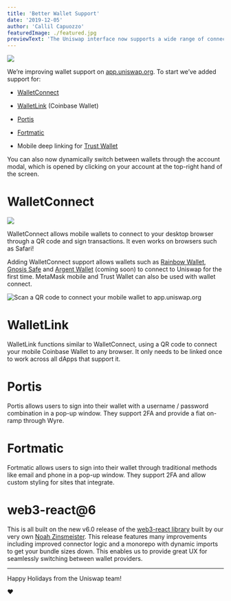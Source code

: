 ```yaml
---
title: 'Better Wallet Support'
date: '2019-12-05'
author: 'Callil Capuozzo'
featuredImage: ./featured.jpg
previewText: 'The Uniswap interface now supports a wide range of connection types including Wallet Connect!'
---
```


![](https://cdn-images-1.medium.com/max/5400/1*7wgRREUzm8paSw9ZrR4uYw.png)

We’re improving wallet support on [app.uniswap.org](https://app.uniswap.org/swap). To start we’ve added support for:

- [WalletConnect](https://walletconnect.org/)

- [WalletLink](https://www.walletlink.org/#/) (Coinbase Wallet)

- [Portis](https://www.portis.io/)

- [Fortmatic](https://fortmatic.com/)

- Mobile deep linking for [Trust Wallet](https://trustwallet.com/)

You can also now dynamically switch between wallets through the account modal, which is opened by clicking on your account at the top-right hand of the screen.

# WalletConnect

![](https://cdn-images-1.medium.com/max/2342/1*7Jkmgn-WeF8qdzJDd4sGsg.png)

WalletConnect allows mobile wallets to connect to your desktop browser through a QR code and sign transactions. It even works on browsers such as Safari!

Adding WalletConnect support allows wallets such as [Rainbow Wallet](https://rainbow.me/), [Gnosis Safe](https://safe.gnosis.io/) and [Argent Wallet](https://www.argent.xyz/) (coming soon) to connect to Uniswap for the first time. MetaMask mobile and Trust Wallet can also be used with wallet connect.

![Scan a QR code to connect your mobile wallet to app.uniswap.org](https://cdn-images-1.medium.com/max/1920/1*8A9MDGkWmQnPi8g0LtVndA.gif)

# WalletLink

WalletLink functions similar to WalletConnect, using a QR code to connect your mobile Coinbase Wallet to any browser. It only needs to be linked once to work across all dApps that support it.

# Portis

Portis allows users to sign into their wallet with a username / password combination in a pop-up window. They support 2FA and provide a fiat on-ramp through Wyre.

# Fortmatic

Fortmatic allows users to sign into their wallet through traditional methods like email and phone in a pop-up window. They support 2FA and allow custom styling for sites that integrate.

# web3-react@6

This is all built on the new v6.0 release of the [web3-react library](https://github.com/NoahZinsmeister/web3-react) built by our very own [Noah Zinsmeister](https://twitter.com/NoahZinsmeister). This release features many improvements including improved connector logic and a monorepo with dynamic imports to get your bundle sizes down. This enables us to provide great UX for seamlessly switching between wallet providers.

---

Happy Holidays from the Uniswap team!

❤
